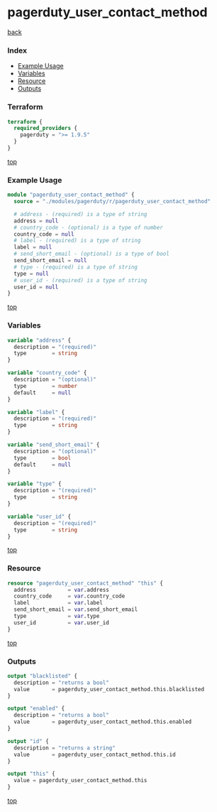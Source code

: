 # pagerduty_user_contact_method

[back](../pagerduty.md)

### Index

- [Example Usage](#example-usage)
- [Variables](#variables)
- [Resource](#resource)
- [Outputs](#outputs)

### Terraform

```terraform
terraform {
  required_providers {
    pagerduty = ">= 1.9.5"
  }
}
```

[top](#index)

### Example Usage

```terraform
module "pagerduty_user_contact_method" {
  source = "./modules/pagerduty/r/pagerduty_user_contact_method"

  # address - (required) is a type of string
  address = null
  # country_code - (optional) is a type of number
  country_code = null
  # label - (required) is a type of string
  label = null
  # send_short_email - (optional) is a type of bool
  send_short_email = null
  # type - (required) is a type of string
  type = null
  # user_id - (required) is a type of string
  user_id = null
}
```

[top](#index)

### Variables

```terraform
variable "address" {
  description = "(required)"
  type        = string
}

variable "country_code" {
  description = "(optional)"
  type        = number
  default     = null
}

variable "label" {
  description = "(required)"
  type        = string
}

variable "send_short_email" {
  description = "(optional)"
  type        = bool
  default     = null
}

variable "type" {
  description = "(required)"
  type        = string
}

variable "user_id" {
  description = "(required)"
  type        = string
}
```

[top](#index)

### Resource

```terraform
resource "pagerduty_user_contact_method" "this" {
  address          = var.address
  country_code     = var.country_code
  label            = var.label
  send_short_email = var.send_short_email
  type             = var.type
  user_id          = var.user_id
}
```

[top](#index)

### Outputs

```terraform
output "blacklisted" {
  description = "returns a bool"
  value       = pagerduty_user_contact_method.this.blacklisted
}

output "enabled" {
  description = "returns a bool"
  value       = pagerduty_user_contact_method.this.enabled
}

output "id" {
  description = "returns a string"
  value       = pagerduty_user_contact_method.this.id
}

output "this" {
  value = pagerduty_user_contact_method.this
}
```

[top](#index)